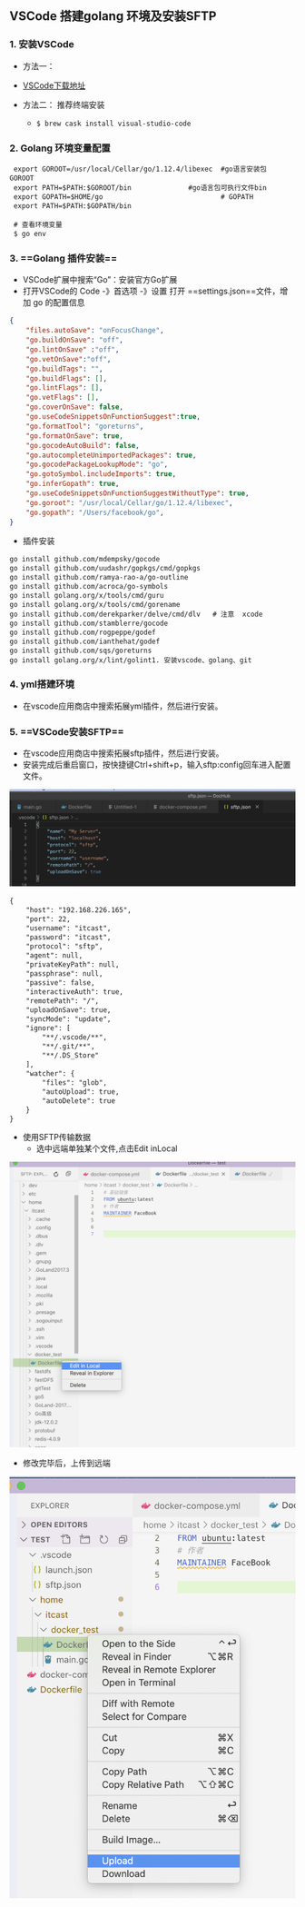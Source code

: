 ## VSCode 搭建golang 环境及安装SFTP



### 1.  安装VSCode

- 方法一：
  
- [VSCode下载地址](https://code.visualstudio.com/)
  
- 方法二： 推荐终端安装

  - ```shell
    $ brew cask install visual-studio-code
    ```

    

### 2. Golang 环境变量配置

```shell
 export GOROOT=/usr/local/Cellar/go/1.12.4/libexec	#go语言安装包  GOROOT
 export PATH=$PATH:$GOROOT/bin				#go语言包可执行文件bin
 export GOPATH=$HOME/go								# GOPATH
 export PATH=$PATH:$GOPATH/bin
 
 # 查看环境变量
 $ go env 
```



### 3. ==Golang 插件安装==

* VSCode扩展中搜索“Go”：安装官方Go扩展
* 打开VSCode的 Code -》首选项 -》设置 打开 ==settings.json==文件，增加 go 的配置信息

```json
{
    "files.autoSave": "onFocusChange",
    "go.buildOnSave": "off",
    "go.lintOnSave" :"off",
    "go.vetOnSave":"off",
    "go.buildTags": "",
    "go.buildFlags": [],
    "go.lintFlags": [],
    "go.vetFlags": [],
    "go.coverOnSave": false,
    "go.useCodeSnippetsOnFunctionSuggest":true,
    "go.formatTool": "goreturns",
    "go.formatOnSave": true,
    "go.gocodeAutoBuild": false,
    "go.autocompleteUnimportedPackages": true,
    "go.gocodePackageLookupMode": "go",
    "go.gotoSymbol.includeImports": true,
    "go.inferGopath": true,
    "go.useCodeSnippetsOnFunctionSuggestWithoutType": true,
    "go.goroot": "/usr/local/Cellar/go/1.12.4/libexec",
    "go.gopath": "/Users/facebook/go",
}
```

- 插件安装

```shell
go install github.com/mdempsky/gocode   
go install github.com/uudashr/gopkgs/cmd/gopkgs
go install github.com/ramya-rao-a/go-outline  
go install github.com/acroca/go-symbols         
go install golang.org/x/tools/cmd/guru      
go install golang.org/x/tools/cmd/gorename  
go install github.com/derekparker/delve/cmd/dlv   # 注意  xcode 
go install github.com/stamblerre/gocode         
go install github.com/rogpeppe/godef        
go install github.com/ianthehat/godef   
go install github.com/sqs/goreturns         
go install golang.org/x/lint/golint1. 安装vscode、golang、git 
```

### 4. yml搭建环境

- 在vscode应用商店中搜索拓展yml插件，然后进行安装。



### 5. ==VSCode安装SFTP==

- 在vscode应用商店中搜索拓展sftp插件，然后进行安装。
- 安装完成后重启窗口，按快捷键Ctrl+shift+p，输入sftp:config回车进入配置文件。

![image-20191012181449535](./assets/image-20191012181449535.png)

```jso
{
    "host": "192.168.226.165",		
    "port": 22,
    "username": "itcast",
    "password": "itcast",
    "protocol": "sftp",						
    "agent": null,				
    "privateKeyPath": null,
    "passphrase": null,
    "passive": false,
    "interactiveAuth": true,
    "remotePath": "/",					
    "uploadOnSave": true,
    "syncMode": "update",
    "ignore": [
        "**/.vscode/**",
        "**/.git/**",
        "**/.DS_Store"
    ],
    "watcher": {
        "files": "glob",
        "autoUpload": true,
        "autoDelete": true
    }
}
```

- 使用SFTP传输数据
  - 选中远端单独某个文件,点击Edit inLocal

![image-20191012202416743](./assets/image-20191012202416743.png)



- 修改完毕后，上传到远端

![image-20191012203615363](./assets/image-20191012203615363.png)